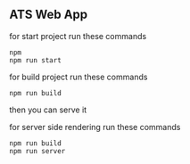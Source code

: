 ## ATS Web App

for start project run these commands

    npm
    npm run start
for build project run these commands

    npm run build
then you can serve it


for server side rendering run these commands

    npm run build
    npm run server